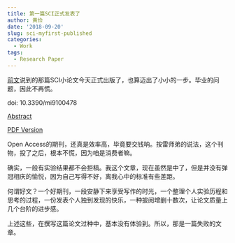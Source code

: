 ```yaml
---
title: 第一篇SCI正式发表了
author: 黄俭
date: '2018-09-20'
slug: sci-myfirst-published
categories:
  - Work
tags:
  - Research Paper
---
```

[前文](/post/2018/09/15/sci-my-first-one/)说到的那篇SCI小论文今天正式出版了，也算迈出了小小的一步。毕业的问题，因此不再慌。


doi: 10.3390/mi9100478

[Abstract](http://www.mdpi.com/2072-666X/9/10/478)

[PDF Version](http://www.mdpi.com/2072-666X/9/10/478/pdf)

Open Access的期刊，还真是效率高，毕竟要交钱呐。按雷师弟的说法，这个刊物，投了之后，根本不慌，因为咱是消费者嘛。

确实，一般有实验结果都不会拒稿。我这个文章，现在虽然是中了，但是并没有弹冠相庆的愉悦，因为自己写得不好，离我心中的标准有些差距。

何谓好文？一个好期刊，一段安静下来享受写作的时光，一个整理个人实验历程和思考的过程，一份发表个人独到发现的快乐，一种披阅增删十数次，让论文质量上几个台阶的进步感。

上述这些，在撰写这篇论文过种中，基本没有体验到。所以，那是一篇失败的文章。
